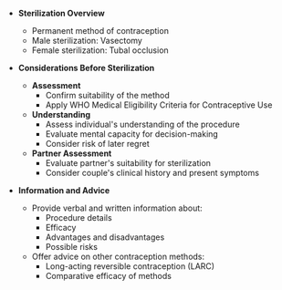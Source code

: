 - **Sterilization Overview**
  - Permanent method of contraception
  - Male sterilization: Vasectomy
  - Female sterilization: Tubal occlusion

- **Considerations Before Sterilization**
  - **Assessment**
    - Confirm suitability of the method
    - Apply WHO Medical Eligibility Criteria for Contraceptive Use
  - **Understanding**
    - Assess individual's understanding of the procedure
    - Evaluate mental capacity for decision-making
    - Consider risk of later regret
  - **Partner Assessment**
    - Evaluate partner's suitability for sterilization
    - Consider couple's clinical history and present symptoms

- **Information and Advice**
  - Provide verbal and written information about:
    - Procedure details
    - Efficacy
    - Advantages and disadvantages
    - Possible risks
  - Offer advice on other contraception methods:
    - Long-acting reversible contraception (LARC)
    - Comparative efficacy of methods